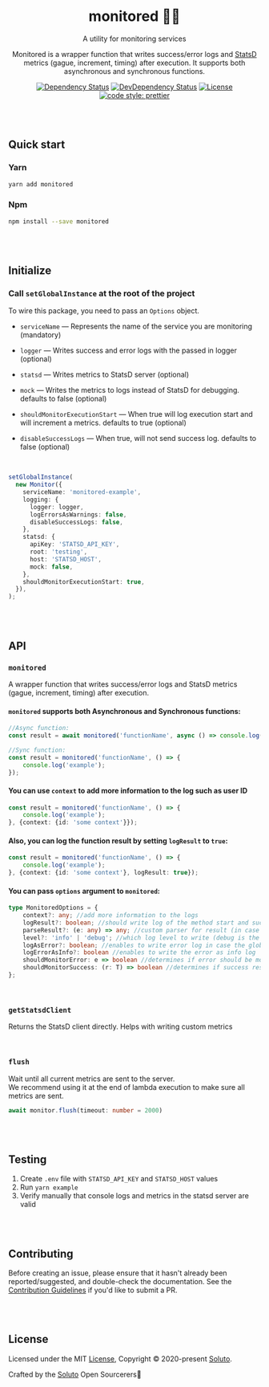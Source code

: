 <div align="center">

# monitored 🕵️‍♀️ 

A utility for monitoring services

Monitored is a wrapper function that writes success/error logs and [StatsD](https://github.com/statsd/statsd) metrics (gague, increment, timing) after execution. It supports both asynchronous and synchronous functions.


[![Dependency Status][david-image]][david-url]
[![DevDependency Status][david-dev-image]][david-dev-url]
[![License](https://img.shields.io/badge/license-MIT-blue.svg)](https://github.com/soluto/tweek/blob/master/LICENSE.md)
[![code style: prettier](https://img.shields.io/badge/code_style-prettier-ff69b4.svg?style=flat-square)](https://github.com/prettier/prettier) 

</div>

<br>
<br>

## Quick start

### Yarn
```bash
yarn add monitored
```
### Npm
```bash
npm install --save monitored
```

<br>
<br>

## Initialize
### Call `setGlobalInstance` at the root of the project

To wire this package, you need to pass an `Options` object.

* `serviceName` — Represents the name of the service you are monitoring (mandatory)

* `logger` — Writes success and error logs with the passed in logger (optional)

* `statsd` — Writes metrics to StatsD server (optional)

* `mock` — Writes the metrics to logs instead of StatsD for debugging. defaults to false (optional)

* `shouldMonitorExecutionStart` — When true will log execution start and will increment a metrics. defaults to true (optional)

* `disableSuccessLogs` — When true, will not send success log. defaults to false (optional)
<br>

```ts
setGlobalInstance(
  new Monitor({
    serviceName: 'monitored-example',
    logging: {
      logger: logger,
      logErrorsAsWarnings: false,
      disableSuccessLogs: false,
    },
    statsd: {
      apiKey: 'STATSD_API_KEY',
      root: 'testing',
      host: 'STATSD_HOST',
      mock: false,
    },
    shouldMonitorExecutionStart: true,
  }),
);
```

<br>
<br>

## API

### `monitored`
A wrapper function that writes success/error logs and StatsD metrics (gague, increment, timing) after execution.
<br>

#### `monitored` supports both **Asynchronous** and **Synchronous** functions:

```ts
//Async function:
const result = await monitored('functionName', async () => console.log('example'));

//Sync function:
const result = monitored('functionName', () => {
    console.log('example');
});
```

#### You can use `context` to add more information to the log such as user ID

```ts
const result = monitored('functionName', () => {
    console.log('example');
}, {context: {id: 'some context'}});
```

#### Also, you can log the function result by setting `logResult` to `true`:

```ts
const result = monitored('functionName', () => {
    console.log('example');
}, {context: {id: 'some context'}, logResult: true});
```

#### You can pass `options` argument to `monitored`:

```ts
type MonitoredOptions = {
    context?: any; //add more information to the logs
    logResult?: boolean; //should write log of the method start and success
    parseResult?: (e: any) => any; //custom parser for result (in case it is logged)
    level?: 'info' | 'debug'; //which log level to write (debug is the default)
    logAsError?: boolean; //enables to write error log in case the global `logErrorsAsWarnings` is on
    logErrorAsInfo?: boolean //enables to write the error as info log
    shouldMonitorError: e => boolean //determines if error should be monitored and logged, defaults to true
    shouldMonitorSuccess: (r: T) => boolean //determines if success result should be monitored and logged, defaults to true 
};
```

<br>

### `getStatsdClient`

Returns the StatsD client directly. Helps with writing custom metrics

<br>

### `flush`

Wait until all current metrics are sent to the server. <br>
We recommend using it at the end of lambda execution to make sure all metrics are sent.

```ts
await monitor.flush(timeout: number = 2000)
```
<br>
<br>

## Testing

1. Create `.env` file with `STATSD_API_KEY` and `STATSD_HOST` values
2. Run `yarn example`
3. Verify manually that console logs and metrics in the statsd server are valid

<br>
<br>

## Contributing
Before creating an issue, please ensure that it hasn't already been reported/suggested, and double-check the documentation.
See the [Contribution Guidelines](https://github.com/Soluto/monitored/blob/master/.github/CONTRIBUTING.md) if you'd like to submit a PR.

<br>
<br>

## License
Licensed under the MIT [License](LICENSE), Copyright © 2020-present [Soluto](https://github.com/Soluto).

Crafted by the [Soluto](https://github.com/Soluto) Open Sourcerers🧙

[david-image]: https://img.shields.io/david/Soluto/monitored.svg
[david-url]: https://david-dm.org/Soluto/monitored
[david-dev-image]: https://img.shields.io/david/dev/Soluto/monitored.svg?label=devDependencies
[david-dev-url]: https://david-dm.org/Soluto/monitored?type=dev
